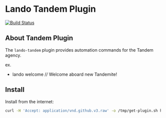 Lando Tandem Plugin
===================

[![Build Status](https://travis-ci.com/thinktandem/lando-tandem.svg?branch=master)](https://travis-ci.com/thinktandem/lando-tandem)

About Tandem Plugin
-------------------

The `lando-tandem` plugin provides automation commands for the Tandem agency.

ex.

* lando welcome // Welcome aboard new Tandemite!

Install
-------

Install from the internet:

```bash
curl -H 'Accept: application/vnd.github.v3.raw' -o /tmp/get-plugin.sh https://api.github.com/repos/thinktandem/lando-tandem/contents/scripts/get-plugin.sh && chmod +x /tmp/get-plugin.sh && /tmp/get-plugin.sh && cd ~/.lando/plugins/lando-tandem; yarn
```

